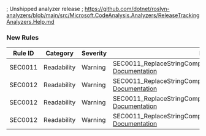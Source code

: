 ﻿; Unshipped analyzer release
; https://github.com/dotnet/roslyn-analyzers/blob/main/src/Microsoft.CodeAnalysis.Analyzers/ReleaseTrackingAnalyzers.Help.md

### New Rules

| Rule ID | Category    | Severity | Notes                                                                       |
|---------|-------------|----------|-----------------------------------------------------------------------------|
| SEC0011 | Readability | Warning  | SEC0011_ReplaceStringCompareWithIsBeforeAnalyzer [Documentation]()          |
| SEC0012 | Readability | Warning  | SEC0011_ReplaceStringCompareWithIsBeforeOrEqualToAnalyzer [Documentation]() |
| SEC0012 | Readability | Warning  | SEC0011_ReplaceStringCompareWithIsAfterOrEqualToAnalyzer [Documentation]()  |
| SEC0012 | Readability | Warning  | SEC0011_ReplaceStringCompareWithIsAfterAnalyzer [Documentation]()           |
